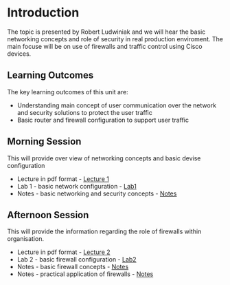 # Introduction
The topic is presented by Robert Ludwiniak and we will hear the basic networking concepts and role of security in real production enviroment. The main focuse will be on use of firewalls and traffic control using Cisco devices.

## Learning Outcomes
The key learning outcomes of this unit are:
* Understanding main concept of user communication over the network and security solutions to protect the user traffic
* Basic router and firewall configuration to support user traffic

## Morning Session
This will provide over view of networking concepts and basic devise configuration

* Lecture in pdf format - [Lecture 1](Lecture1-INtro_Networking.pdf)
* Lab 1 - basic network configuration - [Lab1](Lab1.pdf)
* Notes - basic networking and security concepts - [Notes](Unit1.pdf)

## Afternoon Session
This will provide the information regarding the role of firewalls within organisation.
* Lecture in pdf format - [Lecture 2](Lecture2%20Firewalls.pdf)
* Lab 2 - basic firewall configuration - [Lab2](Lab2.pdf)
* Notes - basic firewall concepts - [Notes](Unit4.pdf)
* Notes - practical application of firewalls - [Notes](Unit5.pdf)
